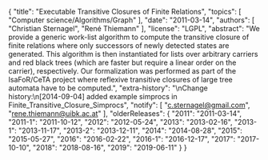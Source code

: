 {
    "title": "Executable Transitive Closures of Finite Relations",
    "topics": [
        "Computer science/Algorithms/Graph"
    ],
    "date": "2011-03-14",
    "authors": [
        "Christian Sternagel",
        "René Thiemann"
    ],
    "license": "LGPL",
    "abstract": "We provide a generic work-list algorithm to compute the transitive closure of finite relations where only successors of newly detected states are generated. This algorithm is then instantiated for lists over arbitrary carriers and red black trees (which are faster but require a linear order on the carrier), respectively.  Our formalization was performed as part of the IsaFoR/CeTA project where reflexive transitive closures of large tree automata have to be computed.",
    "extra-history": "\nChange history:\n[2014-09-04] added example simprocs in Finite_Transitive_Closure_Simprocs",
    "notify": [
        "c.sternagel@gmail.com",
        "rene.thiemann@uibk.ac.at"
    ],
    "olderReleases": {
        "2011": "2011-03-14",
        "2011-1": "2011-10-12",
        "2012": "2012-05-24",
        "2013": "2013-02-16",
        "2013-1": "2013-11-17",
        "2013-2": "2013-12-11",
        "2014": "2014-08-28",
        "2015": "2015-05-27",
        "2016": "2016-02-22",
        "2016-1": "2016-12-17",
        "2017": "2017-10-10",
        "2018": "2018-08-16",
        "2019": "2019-06-11"
    }
}